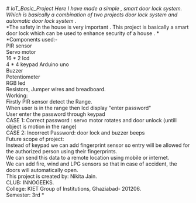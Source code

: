 *# IoT_Basic_Project*
*Here I have made a simple , smart door lock system.                                                                                                                             
Which is basically a combination of two projects door lock system and automatic door lock system .*                                                                               
*The safety in the house is very important . This project is basically a smart door lock which can be used to enhance security of a house . *                                      
*Components used:-                                                                                                                                                               
PIR sensor                                                                                                                                                                       
Servo motor                                                                                                                                                                     
16 * 2 lcd                                                                                                                                                                       
4 * 4 keypad
Arduino uno                                                                                                                                                                     
Buzzer                                                                                                                                                                           
Potentiometer                                                                                                                                                                   
RGB led                                                                                                                                                                         
Resistors, Jumper wires and breadboard.                                                                                                                                        
Working:                                                                                                                                                                        
Firstly PIR sensor detect the Range.                                                                                                                                             
When user is in the range then lcd display "enter password"                                                                                                                     
User enter the password through keypad                                                                                                                                          
CASE 1: Correct password : servo motor rotates and door unlock (untill object is motion in the range)                                                                           
CASE 2: Incorrect Password: door lock and buzzer beeps                                                                                                                           
Future scope of project:                                                                                                                                                        
Instead of keypad we can add fingerprint sensor so entry will be allowed for the authorized person using their fingerprints.                                                     
We can send this data to a remote location using mobile or internet.                                                                                                             
We can add fire,  wind and LPG sensors so that in case of accident, the doors will automatically open.                                                                           
This project is created by: Nikita Jain.                                                                                                                                         
CLUB: INNOGEEKS.                                                                                                                                                                 
College: KIET Group of Institutions, Ghaziabad- 201206.                                                                                                                         
Semester: 3rd *                                                                                                                                                                                                

